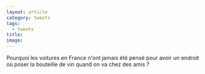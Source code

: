 ```yaml
---
layout: article
category: tweets
tags:
  - tweets
title: 
image:
---
```

Pourquoi les voitures en France n'ont jamais été pensé pour avoir un endroit où poser la bouteille de vin quand on va chez des amis ?